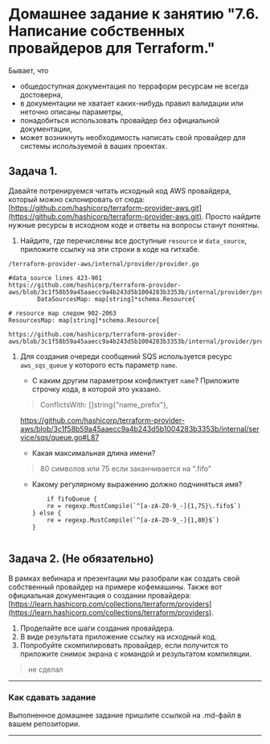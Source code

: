 # Домашнее задание к занятию "7.6. Написание собственных провайдеров для Terraform."

Бывает, что
* общедоступная документация по терраформ ресурсам не всегда достоверна,
* в документации не хватает каких-нибудь правил валидации или неточно описаны параметры,
* понадобиться использовать провайдер без официальной документации,
* может возникнуть необходимость написать свой провайдер для системы используемой в ваших проектах.   

## Задача 1.
Давайте потренируемся читать исходный код AWS провайдера, который можно склонировать от сюда:
[https://github.com/hashicorp/terraform-provider-aws.git](https://github.com/hashicorp/terraform-provider-aws.git).
Просто найдите нужные ресурсы в исходном коде и ответы на вопросы станут понятны.  


1. Найдите, где перечислены все доступные `resource` и `data_source`, приложите ссылку на эти строки в коде на гитхабе.   

```
/terraform-provider-aws/internal/provider/provider.go

#data_source lines 423-901
https://github.com/hashicorp/terraform-provider-aws/blob/3c1f58b59a45aaecc9a4b243d5b1004283b3353b/internal/provider/provider.go#L423
		DataSourcesMap: map[string]*schema.Resource{

# resource map следом 902-2063
ResourcesMap: map[string]*schema.Resource{

https://github.com/hashicorp/terraform-provider-aws/blob/3c1f58b59a45aaecc9a4b243d5b1004283b3353b/internal/provider/provider.go#L902

```

1. Для создания очереди сообщений SQS используется ресурс `aws_sqs_queue` у которого есть параметр `name`.
    * С каким другим параметром конфликтует `name`? Приложите строчку кода, в которой это указано.

	> ConflictsWith: []string{"name_prefix"},

	https://github.com/hashicorp/terraform-provider-aws/blob/3c1f58b59a45aaecc9a4b243d5b1004283b3353b/internal/service/sqs/queue.go#L87

    * Какая максимальная длина имени?

	> 80 символов или 75 если заканчивается на ".fifo"

    * Какому регулярному выражению должно подчиняться имя?

		```
			if fifoQueue {
			re = regexp.MustCompile(`^[a-zA-Z0-9_-]{1,75}\.fifo$`)
		} else {
			re = regexp.MustCompile(`^[a-zA-Z0-9_-]{1,80}$`)
		}
	```

## Задача 2. (Не обязательно)
В рамках вебинара и презентации мы разобрали как создать свой собственный провайдер на примере кофемашины.
Также вот официальная документация о создании провайдера:
[https://learn.hashicorp.com/collections/terraform/providers](https://learn.hashicorp.com/collections/terraform/providers).

1. Проделайте все шаги создания провайдера.
2. В виде результата приложение ссылку на исходный код.
3. Попробуйте скомпилировать провайдер, если получится то приложите снимок экрана с командой и результатом компиляции.   


> не сделал

---

### Как cдавать задание

Выполненное домашнее задание пришлите ссылкой на .md-файл в вашем репозитории.

---
